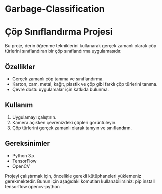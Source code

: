 # Garbage-Classification

# Çöp Sınıflandırma Projesi

Bu proje, derin öğrenme tekniklerini kullanarak gerçek zamanlı olarak çöp türlerini sınıflandıran bir çöp sınıflandırma uygulamasıdır.

## Özellikler

- Gerçek zamanlı çöp tanıma ve sınıflandırma.
- Karton, cam, metal, kağıt, plastik ve çöp gibi farklı çöp türlerini tanıma.
- Çevre dostu uygulamalar için katkıda bulunma.

## Kullanım

1. Uygulamayı çalıştırın.
2. Kamera açıkken çevrenizdeki çöpleri görüntüleyin.
3. Çöp türlerini gerçek zamanlı olarak tanıyın ve sınıflandırın.

## Gereksinimler

- Python 3.x
- TensorFlow
- OpenCV

Projeyi çalıştırmak için, öncelikle gerekli kütüphaneleri yüklemeniz gerekmektedir. Bunun için aşağıdaki komutları kullanabilirsiniz:
pip install tensorflow opencv-python



